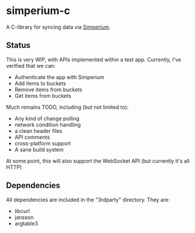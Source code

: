 # simperium-c

A C-library for syncing data via [Simperium](https://simperium.com/).

## Status

This is very WIP, with APIs implemented within a test app. Currently, I've
verified that we can:
* Authenticate the app with Simperium
* Add items to buckets
* Remove items from buckets
* Get items from buckets

Much remains TODO, including (but not limited to):
* Any kind of change polling
* network condition handling
* a clean header files
* API comments
* cross-platform support
* A sane build system

At some point, this will also support the WebSocket API (but currently it's all
HTTP)

## Dependencies

All dependencies are included in the "3rdparty" directory. They are:

- libcurl
- jansson
- argtable3
